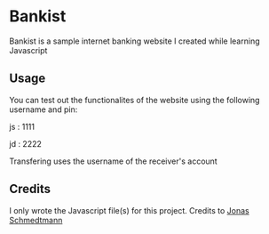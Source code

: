 # Bankist

Bankist is a sample internet banking website I created while learning Javascript


## Usage

You can test out the functionalites of the website using the following username and pin:

js : 1111

jd : 2222

Transfering uses the username of the receiver's account


## Credits

I only wrote the Javascript file(s) for this project. Credits to [Jonas Schmedtmann](https://codingheroes.io/)
